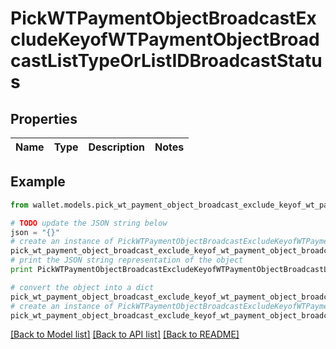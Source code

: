 # PickWTPaymentObjectBroadcastExcludeKeyofWTPaymentObjectBroadcastListTypeOrListIDBroadcastStatus


## Properties

Name | Type | Description | Notes
------------ | ------------- | ------------- | -------------

## Example

```python
from wallet.models.pick_wt_payment_object_broadcast_exclude_keyof_wt_payment_object_broadcast_list_type_or_list_id_broadcast_status import PickWTPaymentObjectBroadcastExcludeKeyofWTPaymentObjectBroadcastListTypeOrListIDBroadcastStatus

# TODO update the JSON string below
json = "{}"
# create an instance of PickWTPaymentObjectBroadcastExcludeKeyofWTPaymentObjectBroadcastListTypeOrListIDBroadcastStatus from a JSON string
pick_wt_payment_object_broadcast_exclude_keyof_wt_payment_object_broadcast_list_type_or_list_id_broadcast_status_instance = PickWTPaymentObjectBroadcastExcludeKeyofWTPaymentObjectBroadcastListTypeOrListIDBroadcastStatus.from_json(json)
# print the JSON string representation of the object
print PickWTPaymentObjectBroadcastExcludeKeyofWTPaymentObjectBroadcastListTypeOrListIDBroadcastStatus.to_json()

# convert the object into a dict
pick_wt_payment_object_broadcast_exclude_keyof_wt_payment_object_broadcast_list_type_or_list_id_broadcast_status_dict = pick_wt_payment_object_broadcast_exclude_keyof_wt_payment_object_broadcast_list_type_or_list_id_broadcast_status_instance.to_dict()
# create an instance of PickWTPaymentObjectBroadcastExcludeKeyofWTPaymentObjectBroadcastListTypeOrListIDBroadcastStatus from a dict
pick_wt_payment_object_broadcast_exclude_keyof_wt_payment_object_broadcast_list_type_or_list_id_broadcast_status_form_dict = pick_wt_payment_object_broadcast_exclude_keyof_wt_payment_object_broadcast_list_type_or_list_id_broadcast_status.from_dict(pick_wt_payment_object_broadcast_exclude_keyof_wt_payment_object_broadcast_list_type_or_list_id_broadcast_status_dict)
```
[[Back to Model list]](../README.md#documentation-for-models) [[Back to API list]](../README.md#documentation-for-api-endpoints) [[Back to README]](../README.md)


